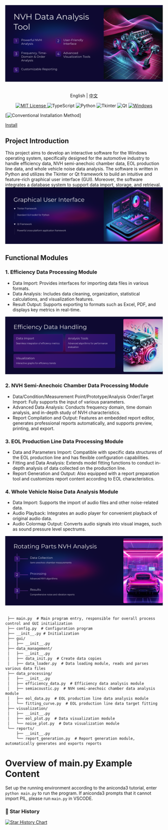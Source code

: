 <picture>
  <img alt="a" src="https://github.com/aierlanjiu/NVH-data-analysis-system/blob/main/NVH%20Data%20Analysis%20Tool.png">
</picture>
<p align="center">
    <br> English | <a href="README-CN.md">中文</a>
</p>


<p align="center">
  <a href="LICENSE" target="_blank">
    <img alt="MIT License" src="https://img.shields.io/github/license/yetone/openai-translator.svg?style=flat-square" />
  </a>

  <!-- TypeScript Badge -->
  <img alt="TypeScript" src="https://img.shields.io/badge/-TypeScript-blue?style=flat-square&logo=typescript&logoColor=white" />

  <!-- Python Badge -->
  <img alt="Python" src="https://img.shields.io/badge/-Python-blue?style=flat-square&logo=python&logoColor=white" />

  <!-- Tkinter Badge -->
  <img alt="Tkinter" src="https://img.shields.io/badge/-Tkinter-blue?style=flat-square&logo=python&logoColor=white" />

  <!-- Qt Badge -->
  <img alt="Qt" src="https://img.shields.io/badge/-Qt-blue?style=flat-square&logo=qt&logoColor=white" />

  <!-- Windows Badge -->
  <a href="https://github.com/yetone/openai-translator/releases" target="_blank">
    <img alt="Windows" src="https://img.shields.io/badge/-Windows-blue?style=flat-square&logo=windows&logoColor=white" />
  </a>
</p>


[![Conventional Installation Method](https://img.shields.io/static/v1?label=&message=Conventional%20Installation%20Method&color=gray)]

<a href="root/aniconda3.md">Install</a>


## Project Introduction
This project aims to develop an interactive software for the Windows operating system, specifically designed for the automotive industry to handle efficiency data, NVH semi-anechoic chamber data, EOL production line data, and whole vehicle noise data analysis. The software is written in Python and utilizes the Tkinter or Qt framework to build an intuitive and feature-rich graphical user interface (GUI). Moreover, the software integrates a database system to support data import, storage, and retrieval.
<picture>
  <img alt="b" src="Graphical User Interface.png">
</picture>

## Functional Modules

### 1. Efficiency Data Processing Module
- Data Import: Provides interfaces for importing data files in various formats.
- Data Analysis: Includes data cleaning, organization, statistical calculations, and visualization features.
- Result Output: Supports exporting to formats such as Excel, PDF, and displays key metrics in real-time.
<picture>
  <img alt="c" src="Efficiency Data Handling.png">
</picture>

### 2. NVH Semi-Anechoic Chamber Data Processing Module
- Data/Condition/Measurement Point/Prototype/Analysis Order/Target Import: Fully supports the input of various parameters.
- Advanced Data Analysis: Conducts frequency domain, time domain analysis, and in-depth study of NVH characteristics.
- Report Compilation and Output: Features an embedded report editor, generates professional reports automatically, and supports preview, printing, and export.

### 3. EOL Production Line Data Processing Module
- Data and Parameters Import: Compatible with specific data structures of the EOL production line and has flexible configuration capabilities.
- Fitting and Data Analysis: Extends model fitting functions to conduct in-depth analysis of data collected on the production line.
- Report Generation and Output: Also equipped with a report preparation tool and customizes report content according to EOL characteristics.

### 4. Whole Vehicle Noise Data Analysis Module
- Data Import: Supports the import of audio files and other noise-related data.
- Audio Playback: Integrates an audio player for convenient playback of original audio data.
- Audio Colormap Output: Converts audio signals into visual images, such as sound pressure level spectrums.
<picture>
  <img alt="d" src="Rotating Parts NVH Analysis.png">
</picture>

```plaintext

 ├── main.py  # Main program entry, responsible for overall process control and GUI initialization
 ├── config.py  # Configuration program
 ├── __init__.py # Initialization
 ├── gui/
 │   ├── __init__.py
 ├── data_management/
 │   ├── __init__.py
 │   ├── data_init.py  # Create data copies
 │   ├── data_loader.py  # Data loading module, reads and parses various data files
 ├── data_processing/
 │   ├── __init__.py
 │   ├── efficiency_data.py  # Efficiency data analysis module
 │   ├── semiacoustic.py  # NVH semi-anechoic chamber data analysis module
 │   ├── eol_data.py  # EOL production line data analysis module
 │   └── fitting_curve.py  # EOL production line data target fitting
 ├── visualization/
 │   ├── __init__.py
 │   ├── eol_plot.py  # Data visualization module
 │   └── noise_plot.py  # Data visualization module
 └── reports/
     ├── __init__.py
     └── report_generation.py  # Report generation module, automatically generates and exports reports
```

# Overview of main.py Example Content

Set up the running environment according to the aniconda3 tutorial, enter `python main.py` to run the program. If aniconda3 prompts that it cannot import PIL, please run `main.py` in VSCODE.

### 🌟 Star History
[![Star History Chart](https://api.star-history.com/svg?repos=aierlanjiu/NVH-data-analysis-system&type=Date)](https://star-history.com/#aierlanjiu/NVH-data-analysis-system&Date)

